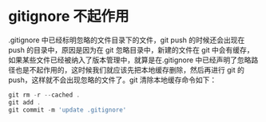 # gitignore 不起作用

.gitignore 中已经标明忽略的文件目录下的文件，git push 的时候还会出现在 push 的目录中，原因是因为在 git 忽略目录中，新建的文件在 git 中会有缓存，如果某些文件已经被纳入了版本管理中，就算是在.gitignore 中已经声明了忽略路径也是不起作用的，这时候我们就应该先把本地缓存删除，然后再进行 git 的 push，这样就不会出现忽略的文件了。git 清除本地缓存命令如下：

```js
git rm -r --cached .
git add .
git commit -m 'update .gitignore'
```

